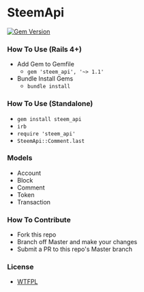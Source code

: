 # SteemApi

[![Gem Version](https://badge.fury.io/rb/steem_api.svg)](https://badge.fury.io/rb/steem_api)

### How To Use (Rails 4+)
- Add Gem to Gemfile
	*	`gem 'steem_api', '~> 1.1'`
- Bundle Install Gems
	* `bundle install`

### How To Use (Standalone)
- `gem install steem_api`
- `irb`
- `require 'steem_api'`
- `SteemApi::Comment.last`

### Models
- Account
- Block
- Comment
- Token
- Transaction

### How To Contribute
- Fork this repo
- Branch off Master and make your changes
- Submit a PR to this repo's Master branch

### License
- [WTFPL](LICENSE.txt)
